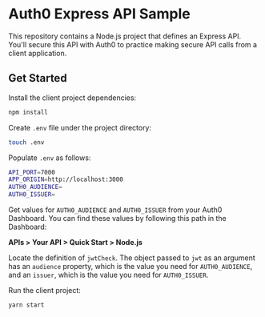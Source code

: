 # Auth0 Express API Sample

This repository contains a Node.js project that defines an Express API. You'll secure this API with Auth0 to practice making secure API calls from a client application.

## Get Started

Install the client project dependencies:

```bash
npm install
```

Create `.env` file under the project directory:

```bash
touch .env
```

Populate `.env` as follows:

```bash
API_PORT=7000
APP_ORIGIN=http://localhost:3000
AUTH0_AUDIENCE=
AUTH0_ISSUER=
```

Get values for `AUTH0_AUDIENCE` and `AUTH0_ISSUER` from your Auth0 Dashboard. You can find these values by following this path in the Dashboard:

**APIs > Your API > Quick Start > Node.js**

Locate the definition of `jwtCheck`. The object passed to `jwt` as an argument has an `audience` property, which is the value you need for `AUTH0_AUDIENCE`, and an `issuer`, which is the value you need for `AUTH0_ISSUER`.

Run the client project:

```bash
yarn start
```